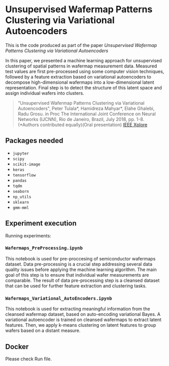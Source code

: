 # Unsupervised Wafermap Patterns Clustering via Variational Autoencoders

This is the code produced as part of the paper _Unsupervised Wafermap Patterns Clustering via Variational Autoencoders_ 

In this paper, we presented a machine learning approach for unsupervised clustering of spatial patterns in wafermap measurement data. Measured test values are first pre-processed using some computer vision techniques, followed by a feature extraction based on variational autoencoders to decompose high-dimensional wafermaps into a low-dimensional latent representation. Final step is to detect the structure of this latent space and assign individual wafers into clusters.

> "Unsupervised Wafermap Patterns Clustering via Variational Autoencoders",
> Peter Tulala*, Hamidreza Mahyar*, Elahe Ghalebi, Radu Grosu. in Proc The International Joint Conference on Neural Networks (IJCNN), Rio de Janeiro, Brazil, July 2018, pp. 1-8. (*Authors contributed equally)(Oral presentation) [IEEE Xplore](https://ieeexplore.ieee.org/abstract/document/8489422)

## Packages needed

 - `jupyter`
 - `scipy`
 - `scikit-image`
 - `keras`
 - `tensorflow`
 - `pandas`
 - `tqdm`
 - `seaborn`
 - `np_utils`
 - `sklearn`
 - `gmm-mml`

## Experiment execution

Running experiments:

### `Wafermaps_PreProcessing.ipynb`

This notebook is used for pre-proccesing of semiconductor wafermaps dataset. Data pre-processing is a crucial step addressing several data quality issues before applying the machine learning algorithm. The main goal of this step is to ensure that individual wafer measurements are comparable.  The result of data pre-processing step is a cleansed dataset that can be used for further feature extraction and clustering tasks.

### `Wafermaps_Variational_AutoEncoders.ipynb`

This notebook is used for extracting meaningful information from the cleansed wafermap dataset,  based on auto-encoding variational Bayes. A variational autoencoder is trained on cleansed wafermaps to extract latent features. Then, we apply k-means clustering on latent features to group wafers based on a distant measure.

## Docker

Please check Run file.
